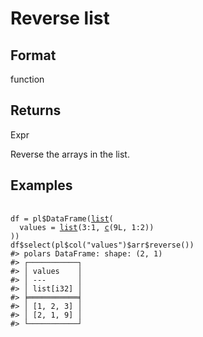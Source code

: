 # Reverse list

## Format

function

## Returns

Expr

Reverse the arrays in the list.

## Examples

<pre class='r-example'> <code> <span class='r-in'><span></span></span>
<span class='r-in'><span><span class='va'>df</span> <span class='op'>=</span> <span class='va'>pl</span><span class='op'>$</span><span class='fu'>DataFrame</span><span class='op'>(</span><span class='fu'><a href='https://rdrr.io/r/base/list.html'>list</a></span><span class='op'>(</span></span></span>
<span class='r-in'><span>  values <span class='op'>=</span> <span class='fu'><a href='https://rdrr.io/r/base/list.html'>list</a></span><span class='op'>(</span><span class='fl'>3</span><span class='op'>:</span><span class='fl'>1</span>, <span class='fu'><a href='https://rdrr.io/r/base/c.html'>c</a></span><span class='op'>(</span><span class='fl'>9L</span>, <span class='fl'>1</span><span class='op'>:</span><span class='fl'>2</span><span class='op'>)</span><span class='op'>)</span></span></span>
<span class='r-in'><span><span class='op'>)</span><span class='op'>)</span></span></span>
<span class='r-in'><span><span class='va'>df</span><span class='op'>$</span><span class='fu'>select</span><span class='op'>(</span><span class='va'>pl</span><span class='op'>$</span><span class='fu'>col</span><span class='op'>(</span><span class='st'>"values"</span><span class='op'>)</span><span class='op'>$</span><span class='va'>arr</span><span class='op'>$</span><span class='fu'>reverse</span><span class='op'>(</span><span class='op'>)</span><span class='op'>)</span></span></span>
<span class='r-out co'><span class='r-pr'>#&gt;</span> polars DataFrame: shape: (2, 1)</span>
<span class='r-out co'><span class='r-pr'>#&gt;</span> ┌───────────┐</span>
<span class='r-out co'><span class='r-pr'>#&gt;</span> │ values    │</span>
<span class='r-out co'><span class='r-pr'>#&gt;</span> │ ---       │</span>
<span class='r-out co'><span class='r-pr'>#&gt;</span> │ list[i32] │</span>
<span class='r-out co'><span class='r-pr'>#&gt;</span> ╞═══════════╡</span>
<span class='r-out co'><span class='r-pr'>#&gt;</span> │ [1, 2, 3] │</span>
<span class='r-out co'><span class='r-pr'>#&gt;</span> │ [2, 1, 9] │</span>
<span class='r-out co'><span class='r-pr'>#&gt;</span> └───────────┘</span>
 </code></pre>